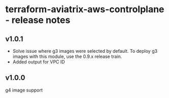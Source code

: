 # terraform-aviatrix-aws-controlplane - release notes

## v1.0.1
- Solve issue where g3 images were selected by default. To deploy g3 images with this module, use the 0.9.x release train.
- Added output for VPC ID

## v1.0.0
g4 image support